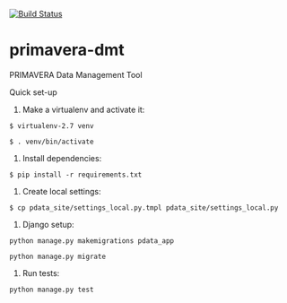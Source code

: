 [![Build Status](https://travis-ci.org/PRIMAVERA-H2020/primavera-dmt.svg?branch=master)](https://travis-ci.org/PRIMAVERA-H2020/primavera-dmt)

# primavera-dmt
PRIMAVERA Data Management Tool

Quick set-up

 1. Make a virtualenv and activate it:

 `$ virtualenv-2.7 venv`

 `$ . venv/bin/activate` 

 1. Install dependencies:

 `$ pip install -r requirements.txt`

 1. Create local settings:

 `$ cp pdata_site/settings_local.py.tmpl pdata_site/settings_local.py`

 1. Django setup:

 `python manage.py makemigrations pdata_app`

 `python manage.py migrate`

 1. Run tests:

 `python manage.py test`
